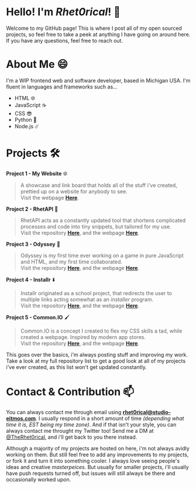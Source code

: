 # Hello! I'm *Rhet0rical*! 👋
Welcome to my GitHub page! This is where I post all of my open sourced projects, so feel free to take a peek at anything I have going on around here. If you have any questions, feel free to reach out.

# About Me 😄
I'm a WIP frontend web and software developer, based in Michigan USA. I'm fluent in languages and frameworks such as...
* HTML 🌐
* JavaScript ☕
* CSS 😎
* Python 🐍
* Node.js ☄️

# Projects 🛠️

**Project 1 - My Website** 🌐
> A showcase and link board that holds all of the stuff i've created, prettied up on a website for anybody to see. \
> Visit the webpage [**Here**](https://rhet0rical.dev).

**Project 2 - RhetAPI** 🧱
> RhetAPI acts as a constantly updated tool that shortens complicated processes and code into tiny snippets, but tailored for my use. \
> Visit the repository [**Here**](https://github.com/TheRhet0rical/RhetAPI), and the webpage [**Here**](https://rhet0rical.dev/RhetAPI/).

**Project 3 - Odyssey** 👾
> Odyssey is my first time ever working on a game in pure JavaScript and HTML, and my first time collaborated. \
> Visit the repository [**Here**](https://github.com/TheRhet0rical/odyssey-game), and the webpage [**Here**](https://rhet0rical.dev/odyssey-game/).

**Project 4 - Installr** ⬇️
> Installr originated as a school project, that redirects the user to multiple links acting somewhat as an *installer* program. \
> Visit the repository [**Here**](https://github.com/TheRhet0rical/installr), and the webpage [**Here**](https://rhet0rical.dev/installr/).

**Project 5 - Common.IO** 🖌️
> Common.IO is a concept I created to flex my CSS skills a tad, while created a webpage. Inspired by modern app stores. \
> Visit the repository [**Here**](https://github.com/TheRhet0rical/Common.IO), and the webpage [**Here**](https://rhet0rical.dev/Common.IO/).

This goes over the basics, i'm always posting stuff and improving my work. Take a look at my full repository list to get a good look at all of my projects i've ever created, as this list won't get updated constantly.

# Contact & Contribution 📫
You can always contact me through email using **rhet0rical@studio-eitmos.com**. I usually respond in a short amount of time *(depending what time it is, EST being my time zone)*. And if that isn't your style, you can always
contact me throught my Twitter too! Send me a DM at [@TheRhet0rical](https://twitter.com/TheRhet0rical_), and i'll get back to you there instead.

Although a majority of my projects are hosted on here, i'm not always avidly working on them. But still feel free to add any improvements to my projects, or fork it and turn it into something cooler. I always love seeing
people's ideas and creative *masterpeices*. But usually for smaller projects, i'll usually have push requests turned off, but issues will still always be there and occasionally worked upon.
